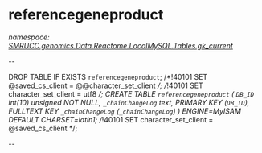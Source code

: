 ﻿# referencegeneproduct
_namespace: [SMRUCC.genomics.Data.Reactome.LocalMySQL.Tables.gk_current](./index.md)_

--
 
 DROP TABLE IF EXISTS `referencegeneproduct`;
 /*!40101 SET @saved_cs_client = @@character_set_client */;
 /*!40101 SET character_set_client = utf8 */;
 CREATE TABLE `referencegeneproduct` (
 `DB_ID` int(10) unsigned NOT NULL,
 `_chainChangeLog` text,
 PRIMARY KEY (`DB_ID`),
 FULLTEXT KEY `_chainChangeLog` (`_chainChangeLog`)
 ) ENGINE=MyISAM DEFAULT CHARSET=latin1;
 /*!40101 SET character_set_client = @saved_cs_client */;
 
 --




